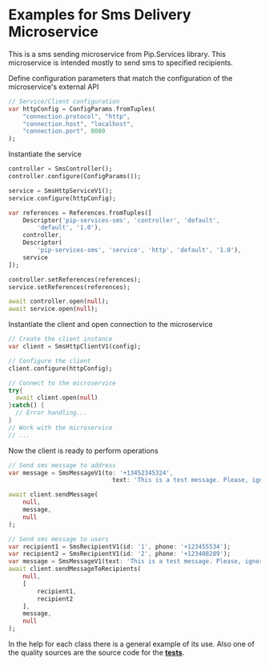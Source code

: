 # Examples for Sms Delivery Microservice

This is a sms sending microservice from Pip.Services library. 
This microservice is intended mostly to send sms to specified recipients.

Define configuration parameters that match the configuration of the microservice's external API
```dart
// Service/Client configuration
var httpConfig = ConfigParams.fromTuples(
	"connection.protocol", "http",
	"connection.host", "localhost",
	"connection.port", 8080
);
```

Instantiate the service
```dart
controller = SmsController();
controller.configure(ConfigParams());

service = SmsHttpServiceV1();
service.configure(httpConfig);

var references = References.fromTuples([
    Descriptor('pip-services-sms', 'controller', 'default',
        'default', '1.0'),
    controller,
    Descriptor(
        'pip-services-sms', 'service', 'http', 'default', '1.0'),
    service
]);

controller.setReferences(references);
service.setReferences(references);

await controller.open(null);
await service.open(null);
```

Instantiate the client and open connection to the microservice
```dart
// Create the client instance
var client = SmsHttpClientV1(config);

// Configure the client
client.configure(httpConfig);

// Connect to the microservice
try{
  await client.open(null)
}catch() {
  // Error handling...
}       
// Work with the microservice
// ...
```

Now the client is ready to perform operations
```dart
// Send sms message to address
var message = SmsMessageV1(to: '+13452345324', 
                             text: 'This is a test message. Please, ignore it');

await client.sendMessage(
    null,
    message,
    null
);
```

```dart
// Send sms message to users
var recipient1 = SmsRecipientV1(id: '1', phone: '+123455534');
var recipient2 = SmsRecipientV1(id: '2', phone: '+123408289');
var message = SmsMessageV1(text: 'This is a test message. Please, ignore it');
await client.sendMessageToRecipients(
    null,
    [
        recipient1,
        recipient2
    ],
    message,
    null
);
```

In the help for each class there is a general example of its use. Also one of the quality sources
are the source code for the [**tests**](https://github.com/pip-services-infrastructure/pip-services-sms-dart/tree/master/test).
